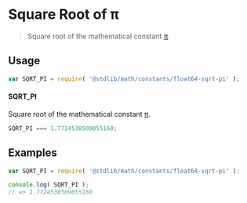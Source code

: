 # Square Root of π

> Square root of the mathematical constant [π][@stdlib/math/constants/float64-pi].

<section class="usage">

## Usage

``` javascript
var SQRT_PI = require( '@stdlib/math/constants/float64-sqrt-pi' );
```

#### SQRT_PI

Square root of the mathematical constant [π][@stdlib/math/constants/float64-pi].

``` javascript
SQRT_PI === 1.7724538509055160;
```

</section>

<!-- /.usage -->


<section class="examples">

## Examples

<!-- TODO: better example -->

``` javascript
var SQRT_PI = require( '@stdlib/math/constants/float64-sqrt-pi' );

console.log( SQRT_PI );
// => 1.7724538509055160
```

</section>

<!-- /.examples -->


<section class="links">

[@stdlib/math/constants/float64-pi]: https://github.com/stdlib-js/stdlib

</section>

<!-- /.links -->
